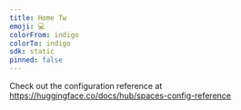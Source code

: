 ```yaml
---
title: Home Tw
emoji: 💻
colorFrom: indigo
colorTo: indigo
sdk: static
pinned: false
---
```


Check out the configuration reference at https://huggingface.co/docs/hub/spaces-config-reference
